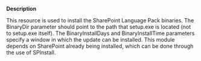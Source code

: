 **Description**

This resource is used to install the SharePoint Language Pack binaries. The BinaryDir parameter should 
point to the path that setup.exe is located (not to setup.exe itself). 
The BinaryInstallDays and BinaryInstallTime parameters specify a window in which the update can be installed.
This module depends on SharePoint already being installed, which can be done through the use of SPInstall.
